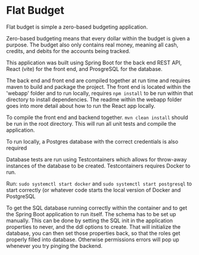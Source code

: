 <h1>Flat Budget</h1>
<p>Flat budget is simple a zero-based budgeting application.</p>

<p>Zero-based budgeting means that every dollar within the budget
is given a purpose. The budget also only contains real money,
meaning all cash, credits, and debits for the accounts being tracked.</p>

<p>This application was built using Spring Boot for the back end REST
API, React (vite) for the front end, and ProsgreSQL for the database.</p>

<p>The back end and front end are compiled together at run time and
requires maven to build and package the project. The front end is
located within the 'webapp' folder and to run locally, requires
<code>npm install</code> to be run within that directory to install 
dependencies. The readme within the webapp folder goes into more
detail about how to run the React app locally.</p>
<p>To compile the front end and backend together. <code>mvn clean install</code>
should be run in the root directory. This will run all unit tests and compile
the application.</p>

<p>To run locally, a Postgres database with the correct credentials is also
required</p>

<p>Database tests are run using Testcontainers which allows for throw-away
instances of the database to be created. Testcontainers requires Docker to
run.</p>

<p>Run: <code>sudo systemctl start docker</code> and <code>sudo systemctl start postgresql</code> to start correctly 
(or whatever code starts the local version of Docker and PostgreSQL</p>

<p>To get the SQL database running correctly within the container and to get the
Spring Boot application to run itself. The schema has to be set up manually. This can be done by setting the SQL init in the
application properties to never, and the ddl options to create. That will initialize the database,
you can then set those properties back, so that the roles get properly filled into database. Otherwise
permissions errors will pop up whenever you try pinging the backend.</p>